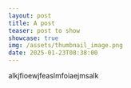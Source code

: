 ```yaml
---
layout: post
title: A post
teaser: post to show
showcase: true
img: /assets/thumbnail_image.png
date: 2025-01-23T08:38:00
---
```

alkjfioewjfeaslmfoiaejmsalk
